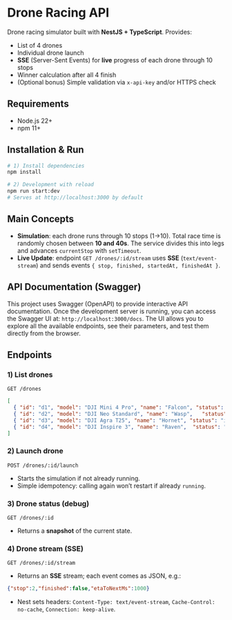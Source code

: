 # Drone Racing API

Drone racing simulator built with **NestJS + TypeScript**. Provides:

* List of 4 drones
* Individual drone launch
* **SSE** (Server-Sent Events) for **live** progress of each drone through 10 stops
* Winner calculation after all 4 finish
* (Optional bonus) Simple validation via `x-api-key` and/or HTTPS check

## Requirements

* Node.js 22+
* npm 11+


## Installation & Run

```bash
# 1) Install dependencies
npm install

# 2) Development with reload
npm run start:dev
# Serves at http://localhost:3000 by default
```

## Main Concepts

* **Simulation**: each drone runs through 10 stops (1→10). Total race time is randomly chosen between **10 and 40s**. The service divides this into legs and advances `currentStop` with `setTimeout`.
* **Live Update**: endpoint `GET /drones/:id/stream` uses **SSE** (`text/event-stream`) and sends events `{ stop, finished, startedAt, finishedAt }`.

## API Documentation (Swagger)
This project uses Swagger (OpenAPI) to provide interactive API documentation. Once the development server is running, you can access the Swagger UI at: `http://localhost:3000/docs`. The UI allows you to explore all the available endpoints, see their parameters, and test them directly from the browser.


## Endpoints

### 1) List drones

`GET /drones`

```json
[
  { "id": "d1", "model": "DJI Mini 4 Pro", "name": "Falcon", "status": "idle", "currentStop": 1 },
  { "id": "d2", "model": "DJI Neo Standard", "name": "Wasp",   "status": "idle", "currentStop": 1 },
  { "id": "d3", "model": "DJI Agra T25", "name": "Hornet", "status": "idle", "currentStop": 1 },
  { "id": "d4", "model": "DJI Inspire 3", "name": "Raven",  "status": "idle", "currentStop": 1 }
]
```

### 2) Launch drone

`POST /drones/:id/launch`

* Starts the simulation if not already running.
* Simple idempotency: calling again won’t restart if already `running`.

### 3) Drone status (debug)

`GET /drones/:id`

* Returns a **snapshot** of the current state.

### 4) Drone stream (SSE)

`GET /drones/:id/stream`

* Returns an **SSE** stream; each event comes as JSON, e.g.:

```json
{"stop":2,"finished":false,"etaToNextMs":1000}
```

* Nest sets headers: `Content-Type: text/event-stream`, `Cache-Control: no-cache`, `Connection: keep-alive`.
